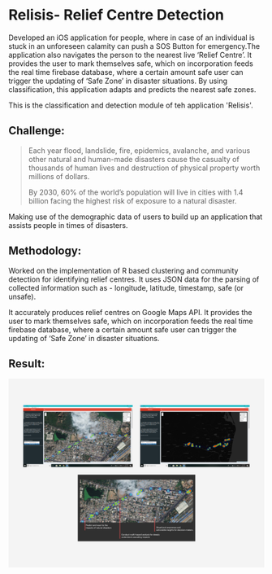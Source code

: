 # Relisis- Relief Centre Detection

Developed an iOS application for people, where in case of an individual is stuck in an unforeseen calamity can push a SOS Button for emergency.The application also navigates the person to the nearest live ‘Relief Centre’. It provides the user to mark themselves safe, which on incorporation feeds the real time firebase database, where a certain amount safe user can trigger the updating of ‘Safe Zone’ in disaster situations. By using classification, this application adapts and predicts the nearest safe zones.

This is the classification and detection module of teh application 'Relisis'.

## Challenge:

> Each year flood, landslide, fire, epidemics, avalanche, and various other natural and human-made disasters cause the casualty of thousands of human lives and destruction of physical property worth millions of dollars. 
> 
> By 2030, 60% of the world’s population will live in cities with 1.4 billion facing the highest risk of exposure to a natural disaster. 

Making use of the demographic data of users to build up an application that assists people in times of disasters.



## Methodology:

Worked on the implementation of R based clustering and community detection for identifying relief centres. It uses JSON data for the parsing of collected information such as - longitude, latitude, timestamp, safe (or unsafe).

It accurately produces relief centres on Google Maps API. It provides the user to mark themselves safe, which on incorporation feeds the real time firebase database, where a certain amount safe user can trigger the updating of ‘Safe Zone’ in disaster situations.

## Result:

![Screenshot](RelisisFigure.png)


